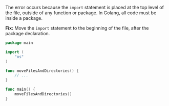 The error occurs because the `import` statement is placed at the top level of the file, outside of any function or package. In Golang, all code must be inside a package.

**Fix:** Move the `import` statement to the beginning of the file, after the package declaration.

```go
package main

import (
	"os"
)

func moveFilesAndDirectories() {
	// ...
}

func main() {
	moveFilesAndDirectories()
}
```
